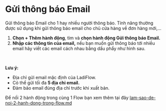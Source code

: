 # Gửi thông báo Email

Gửi thông báo Email cho 1 hay nhiều người thông báo. Tính năng thường được sử dụng khi gửi thông báo email cho chủ cửa hàng về đơn hàng mới,...

1. **Chọn + Thêm hành động**, tìm và **chọn hành động Gửi thông báo Email.**
2. **Nhập các thông tin của email,** nếu bạn muốn gửi thông báo tới nhiều email hãy viết các email cách nhau bằng dấu phẩy như hình sau.

<figure><img src="../../../.gitbook/assets/mẫu tin nhắn.png" alt=""><figcaption></figcaption></figure>

**Lưu ý:**&#x20;

* Địa chỉ gửi email mặc định của LadiFlow.
* Có thể gửi tối đa **5 địa chỉ email.**
* Đảm bảo email đúng địa chỉ trước khi xuất bản.

Để nối 2 hành động trong cùng 1 Flow bạn xem thêm tại đây [lam-sao-de-noi-2-hanh-dong-trong-flow.md](../lam-sao-de-noi-2-hanh-dong-trong-flow.md "mention")
